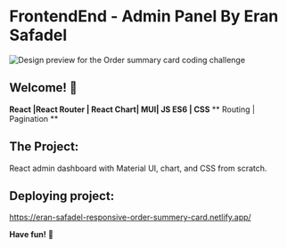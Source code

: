 # FrontendEnd  - Admin Panel By Eran Safadel

![Design preview for the Order summary card coding challenge](./design/desktop-preview.jpg)

## Welcome! 👋


**React |React Router | React Chart| MUI| JS ES6 |  CSS**
** Routing |  Pagination **

## The Project:
React admin dashboard with Material UI, chart, and CSS from scratch.





## Deploying project:
https://eran-safadel-responsive-order-summery-card.netlify.app/


**Have fun!** 🚀
